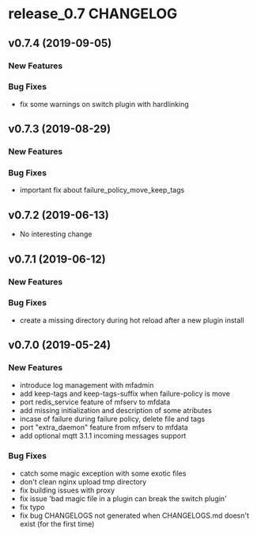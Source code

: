 # release_0.7 CHANGELOG



## v0.7.4 (2019-09-05)

### New Features


### Bug Fixes
- fix some warnings on switch plugin with hardlinking





## v0.7.3 (2019-08-29)

### New Features


### Bug Fixes
- important fix about failure_policy_move_keep_tags





## v0.7.2 (2019-06-13)

- No interesting change


## v0.7.1 (2019-06-12)

### New Features


### Bug Fixes
- create a missing directory during hot reload after a new plugin install





## v0.7.0 (2019-05-24)

### New Features
- introduce log management with mfadmin
- add keep-tags and keep-tags-suffix when failure-policy is move
- port redis_service feature of mfserv to mfdata
- add missing initialization and description of some atributes
- incase of failure during failure policy, delete file and tags
- port "extra_daemon" feature from mfserv to mfdata
- add optional mqtt 3.1.1 incoming messages support


### Bug Fixes
- catch some magic exception with some exotic files
- don't clean nginx upload tmp directory
- fix building issues with proxy
- fix issue 'bad magic file in a plugin can break the switch plugin'
- fix typo
- fix bug CHANGELOGS not generated when CHANGELOGS.md doesn't exist (for the first time)





